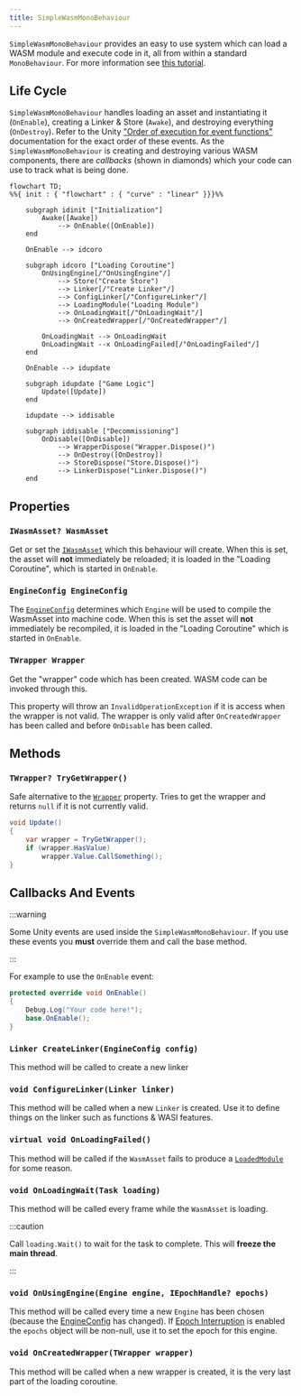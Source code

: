 ```yaml
---
title: SimpleWasmMonoBehaviour
---
```


`SimpleWasmMonoBehaviour` provides an easy to use system which can load a WASM module and execute code in it, all from within a standard `MonoBehaviour`. For more information see [this tutorial](./../../basics/using_wasm.md).

## Life Cycle

`SimpleWasmMonoBehaviour` handles loading an asset and instantiating it (`OnEnable`), creating a Linker & Store (`Awake`), and destroying everything (`OnDestroy`). Refer to the Unity ["Order of execution for event functions"](https://docs.unity3d.com/Manual/ExecutionOrder.html) documentation for the exact order of these events. As the `SimpleWasmMonoBehaviour` is creating and destroying various WASM components, there are _callbacks_ (shown in diamonds) which your code can use to track what is being done.

```mermaid
flowchart TD;
%%{ init : { "flowchart" : { "curve" : "linear" }}}%%

    subgraph idinit ["Initialization"]
        Awake([Awake])
            --> OnEnable([OnEnable])
    end

    OnEnable --> idcoro

    subgraph idcoro ["Loading Coroutine"]
        OnUsingEngine[/"OnUsingEngine"/]
            --> Store("Create Store")
            --> Linker[/"Create Linker"/]
            --> ConfigLinker[/"ConfigureLinker"/]
            --> LoadingModule("Loading Module")
            --> OnLoadingWait[/"OnLoadingWait"/]
            --> OnCreatedWrapper[/"OnCreatedWrapper"/]

        OnLoadingWait --> OnLoadingWait
        OnLoadingWait --x OnLoadingFailed[/"OnLoadingFailed"/]
    end

    OnEnable --> idupdate

    subgraph idupdate ["Game Logic"]
        Update([Update])
    end

    idupdate --> iddisable

    subgraph iddisable ["Decommissioning"]
        OnDisable([OnDisable])
            --> WrapperDispose("Wrapper.Dispose()")
            --> OnDestroy([OnDestroy])
            --> StoreDispose("Store.Dispose()")
            --> LinkerDispose("Linker.Dispose()")
    end
```

## Properties

### `IWasmAsset? WasmAsset`

Get or set the [`IWasmAsset`](./iwasmasset.md) which this behaviour will create. When this is set, the asset will **not** immediately be reloaded; it is loaded in the "Loading Coroutine", which is started in `OnEnable`.

### `EngineConfig EngineConfig`

The [`EngineConfig`](./engineconfig.md) determines which `Engine` will be used to compile the WasmAsset into machine code. When this is set the asset will **not** immediately be recompiled, it is loaded in the "Loading Coroutine" which is started in `OnEnable`.

### `TWrapper Wrapper`

Get the "wrapper" code which has been created. WASM code can be invoked through this.

This property will throw an `InvalidOperationException` if it is access when the wrapper is not valid. The wrapper is only valid after `OnCreatedWrapper` has been called and before `OnDisable` has been called.

## Methods

### `TWrapper? TryGetWrapper()`

Safe alternative to the [`Wrapper`](#twrapper-wrapper) property. Tries to get the wrapper and returns `null` if it is not currently valid.

```csharp
void Update()
{
    var wrapper = TryGetWrapper();
    if (wrapper.HasValue)
        wrapper.Value.CallSomething();
}
```

## Callbacks And Events

:::warning

Some Unity events are used inside the `SimpleWasmMonoBehaviour`. If you use these events you **must** override them and call the base method.

:::

For example to use the `OnEnable` event:

```csharp
protected override void OnEnable()
{
    Debug.Log("Your code here!");
    base.OnEnable();
}
```

### `Linker CreateLinker(EngineConfig config)`

This method will be called to create a new linker

### `void ConfigureLinker(Linker linker)`

This method will be called when a new `Linker` is created. Use it to define things on the linker such as functions & WASI features.

### `virtual void OnLoadingFailed()`

This method will be called if the `WasmAsset` fails to produce a [`LoadedModule`](./loadedmodule.md) for some reason.

### `void OnLoadingWait(Task loading)`

This method will be called every frame while the `WasmAsset` is loading.

:::caution

Call `loading.Wait()` to wait for the task to complete. This will **freeze the main thread**.

:::

### `void OnUsingEngine(Engine engine, IEpochHandle? epochs)`

This method will be called every time a new `Engine` has been chosen (because the [EngineConfig](#engineconfig-engineconfig) has changed). If [Epoch Interruption](./../../basics/limiting_execution/epochinterruption.md) is enabled the `epochs` object will be non-null, use it to set the epoch for this engine.

### `void OnCreatedWrapper(TWrapper wrapper)`

This method will be called when a new wrapper is created, it is the very last part of the loading coroutine.
